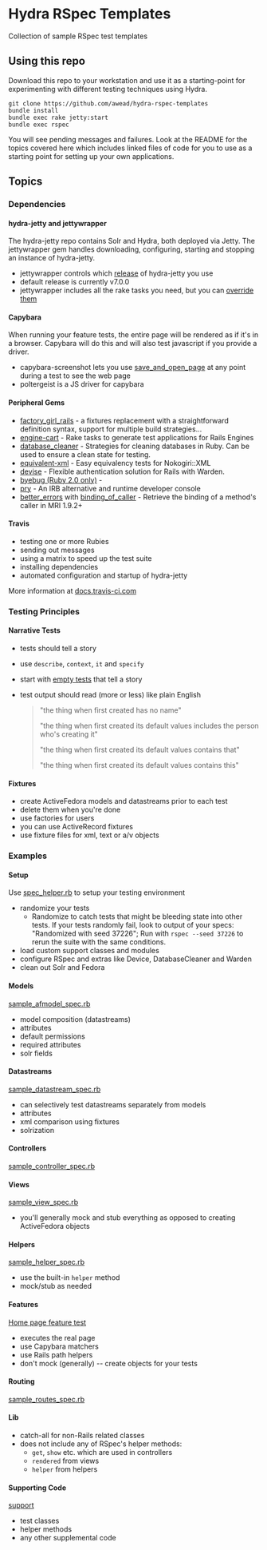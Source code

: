 # Hydra RSpec Templates

Collection of sample RSpec test templates

## Using this repo

Download this repo to your workstation and use it as a starting-point for experimenting with different
testing techniques using Hydra.

    git clone https://github.com/awead/hydra-rspec-templates
    bundle install
    bundle exec rake jetty:start
    bundle exec rspec

You will see pending messages and failures.  Look at the README for the topics covered here which includes
linked files of code for you to use as a starting point for setting up your own applications.

## Topics

### Dependencies

#### hydra-jetty and jettywrapper

The hydra-jetty repo contains Solr and Hydra, both deployed via Jetty.  The jettywrapper gem handles downloading,
configuring, starting and stopping an instance of hydra-jetty.

* jettywrapper controls which [release](https://github.com/projecthydra/hydra-jetty/releases) of hydra-jetty you use
* default release is currently v7.0.0
* jettywrapper includes all the rake tasks you need, but you can [override them](lib/tasks/jettywrapper.rake)

#### Capybara

When running your feature tests, the entire page will be rendered as if it's in a browser.  Capybara will
do this and will also test javascript if you provide a driver.

* capybara-screenshot lets you use [save_and_open_page](spec/features/home_page_spec.rb) at any point during a test to see the web page
* poltergeist is a JS driver for capybara

#### Peripheral Gems

* [factory_girl_rails](https://github.com/thoughtbot/factory_girl_rails) - a fixtures replacement with a straightforward definition syntax, support for multiple build strategies...
* [engine-cart](https://github.com/cbeer/engine_cart) - Rake tasks to generate test applications for Rails Engines
* [database_cleaner](https://github.com/DatabaseCleaner/database_cleaner) - Strategies for cleaning databases in Ruby. Can be used to ensure a clean state for testing.
* [equivalent-xml](https://github.com/mbklein/equivalent-xml) - Easy equivalency tests for Nokogiri::XML
* [devise](https://github.com/plataformatec/devise) - Flexible authentication solution for Rails with Warden.
* [byebug (Ruby 2.0 only)](https://github.com/deivid-rodriguez/byebug) -
* [pry](https://github.com/pry/pry) - An IRB alternative and runtime developer console
* [better_errors](https://github.com/charliesome/better_errors) with [binding_of_caller](https://github.com/banister/binding_of_caller) - Retrieve the binding of a method's caller in MRI 1.9.2+

#### Travis

* testing one or more Rubies
* sending out messages
* using a matrix to speed up the test suite
* installing dependencies
* automated configuration and startup of hydra-jetty

More information at [docs.travis-ci.com](http://docs.travis-ci.com/)

### Testing Principles

#### Narrative Tests

* tests should tell a story
* use `describe`, `context`, `it` and `specify`
* start with [empty tests](spec/narrative_spec.rb) that tell a story
* test output should read (more or less) like plain English

    > "the thing when first created has no name"
    >
    > "the thing when first created its default values includes the person who's creating it"
    >
    > "the thing when first created its default values contains that"
    >
    > "the thing when first created its default values contains this"

#### Fixtures

* create ActiveFedora models and datastreams prior to each test
* delete them when you're done
* use factories for users
* you can use ActiveRecord fixtures
* use fixture files for xml, text or a/v objects

### Examples

#### Setup

Use [spec_helper.rb](spec/spec_helper.rb) to setup your testing environment

* randomize your tests
  - Randomize to catch tests that might be bleeding state into other tests. If your tests randomly fail, look to output of your specs: "Randomized with seed 37226"; Run with `rspec --seed 37226` to rerun the suite with the same conditions.
* load custom support classes and modules
* configure RSpec and extras like Device, DatabaseCleaner and Warden
* clean out Solr and Fedora

#### Models

[sample_afmodel_spec.rb](spec/models/sample_afmodel_spec.rb)

* model composition (datastreams)
* attributes
* default permissions
* required attributes
* solr fields

#### Datastreams

[sample_datastream_spec.rb](spec/models/sample_datastream_spec.rb)

* can selectively test datastreams separately from models
* attributes
* xml comparison using fixtures
* solrization

#### Controllers

[sample_controller_spec.rb](spec/controllers/sample_controller_spec.rb)

#### Views

[sample_view_spec.rb](spec/views/sample_view_spec.rb)

* you'll generally mock and stub everything as opposed to creating ActiveFedora objects

#### Helpers

[sample_helper_spec.rb](spec/helpers/sample_helper_spec.rb)

* use the built-in `helper` method
* mock/stub as needed

#### Features

[Home page feature test](spec/features/home_page_spec.rb)

* executes the real page
* use Capybara matchers
* use Rails path helpers
* don't mock (generally) -- create objects for your tests

#### Routing

[sample_routes_spec.rb](spec/routing/sample_routes_spec.rb)

#### Lib

* catch-all for non-Rails related classes
* does not include any of RSpec's helper methods:
    * `get`, `show` etc. which are used in controllers
    * `rendered` from views
    * `helper` from helpers

#### Supporting Code

[support](spec/support)

* test classes
* helper methods
* any other supplemental code
